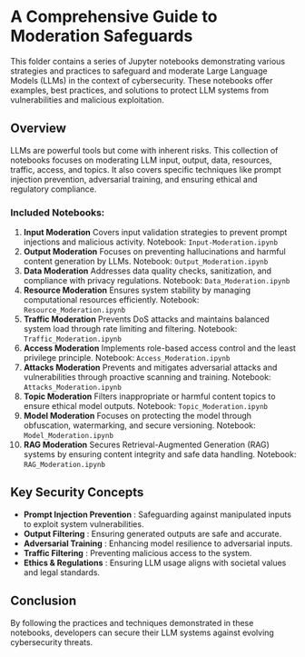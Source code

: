 # A Comprehensive Guide to Moderation Safeguards

This folder contains a series of Jupyter notebooks demonstrating various strategies and practices to safeguard and moderate Large Language Models (LLMs) in the context of cybersecurity. These notebooks offer examples, best practices, and solutions to protect LLM systems from vulnerabilities and malicious exploitation.

## Overview

LLMs are powerful tools but come with inherent risks. This collection of notebooks focuses on moderating LLM input, output, data, resources, traffic, access, and topics. It also covers specific techniques like prompt injection prevention, adversarial training, and ensuring ethical and regulatory compliance.

### Included Notebooks:

1. **Input Moderation**
   Covers input validation strategies to prevent prompt injections and malicious activity.
   Notebook: `Input-Moderation.ipynb`
2. **Output Moderation**
   Focuses on preventing hallucinations and harmful content generation by LLMs.
   Notebook: `Output_Moderation.ipynb`
3. **Data Moderation**
   Addresses data quality checks, sanitization, and compliance with privacy regulations.
   Notebook: `Data_Moderation.ipynb`
4. **Resource Moderation**
   Ensures system stability by managing computational resources efficiently.
   Notebook: `Resource_Moderation.ipynb`
5. **Traffic Moderation**
   Prevents DoS attacks and maintains balanced system load through rate limiting and filtering.
   Notebook: `Traffic_Moderation.ipynb`
6. **Access Moderation**
   Implements role-based access control and the least privilege principle.
   Notebook: `Access_Moderation.ipynb`
7. **Attacks Moderation**
   Prevents and mitigates adversarial attacks and vulnerabilities through proactive scanning and training.
   Notebook: `Attacks_Moderation.ipynb`
8. **Topic Moderation**
   Filters inappropriate or harmful content topics to ensure ethical model outputs.
   Notebook: `Topic_Moderation.ipynb`
9. **Model Moderation**
   Focuses on protecting the model through obfuscation, watermarking, and secure versioning.
   Notebook: `Model_Moderation.ipynb`
10. **RAG Moderation**
    Secures Retrieval-Augmented Generation (RAG) systems by ensuring content integrity and safe data handling.
    Notebook: `RAG_Moderation.ipynb`

## Key Security Concepts

* **Prompt Injection Prevention** : Safeguarding against manipulated inputs to exploit system vulnerabilities.
* **Output Filtering** : Ensuring generated outputs are safe and accurate.
* **Adversarial Training** : Enhancing model resilience to adversarial inputs.
* **Traffic Filtering** : Preventing malicious access to the system.
* **Ethics & Regulations** : Ensuring LLM usage aligns with societal values and legal standards.

## Conclusion

By following the practices and techniques demonstrated in these notebooks, developers can secure their LLM systems against evolving cybersecurity threats.
